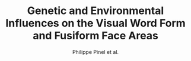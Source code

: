 ---
cat: gaia
subcat: ginkgo
bestof: false
author: Philippe Pinel et al.
title: Genetic and Environmental Influences on the Visual Word Form and Fusiform Face Areas
journal: Cerebral Cortex
year: 2015
type: article
doi: 10.1093/cercor/bhu048
---